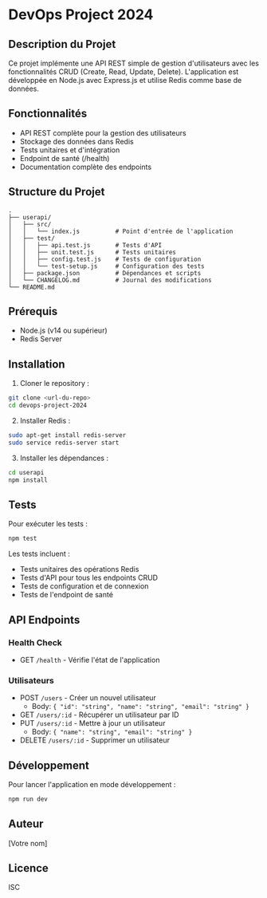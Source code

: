 # DevOps Project 2024

## Description du Projet
Ce projet implémente une API REST simple de gestion d'utilisateurs avec les fonctionnalités CRUD (Create, Read, Update, Delete). L'application est développée en Node.js avec Express.js et utilise Redis comme base de données.

## Fonctionnalités
- API REST complète pour la gestion des utilisateurs
- Stockage des données dans Redis
- Tests unitaires et d'intégration
- Endpoint de santé (/health)
- Documentation complète des endpoints

## Structure du Projet
```
.
├── userapi/
│   ├── src/
│   │   └── index.js          # Point d'entrée de l'application
│   ├── test/
│   │   ├── api.test.js       # Tests d'API
│   │   ├── unit.test.js      # Tests unitaires
│   │   ├── config.test.js    # Tests de configuration
│   │   └── test-setup.js     # Configuration des tests
│   ├── package.json          # Dépendances et scripts
│   └── CHANGELOG.md          # Journal des modifications
└── README.md
```

## Prérequis
- Node.js (v14 ou supérieur)
- Redis Server

## Installation

1. Cloner le repository :
```bash
git clone <url-du-repo>
cd devops-project-2024
```

2. Installer Redis :
```bash
sudo apt-get install redis-server
sudo service redis-server start
```

3. Installer les dépendances :
```bash
cd userapi
npm install
```

## Tests
Pour exécuter les tests :
```bash
npm test
```

Les tests incluent :
- Tests unitaires des opérations Redis
- Tests d'API pour tous les endpoints CRUD
- Tests de configuration et de connexion
- Tests de l'endpoint de santé

## API Endpoints

### Health Check
- GET `/health` - Vérifie l'état de l'application

### Utilisateurs
- POST `/users` - Créer un nouvel utilisateur
  - Body: `{ "id": "string", "name": "string", "email": "string" }`
- GET `/users/:id` - Récupérer un utilisateur par ID
- PUT `/users/:id` - Mettre à jour un utilisateur
  - Body: `{ "name": "string", "email": "string" }`
- DELETE `/users/:id` - Supprimer un utilisateur

## Développement
Pour lancer l'application en mode développement :
```bash
npm run dev
```

## Auteur
[Votre nom]

## Licence
ISC
